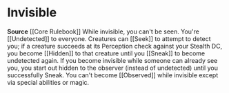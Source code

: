 ﻿---
id: '26'
name: Invisible
source: null

---
# Invisible

**Source** [[Core Rulebook]]
While invisible, you can't be seen. You're [[Undetected]] to everyone. Creatures can [[Seek]] to attempt to detect you; if a creature succeeds at its Perception check against your Stealth DC, you become [[Hidden]] to that creature until you [[Sneak]] to become undetected again. If you become invisible while someone can already see you, you start out hidden to the observer (instead of undetected) until you successfully Sneak. You can't become [[Observed]] while invisible except via special abilities or magic.
